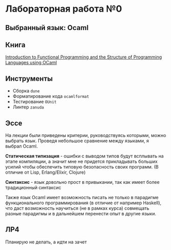 # Лабораторная работа №0

## Выбранный язык: Ocaml

## Книга
[Introduction to
Functional Programming
and the Structure of
Programming Languages
using OCaml](https://www.ps.uni-saarland.de/~smolka/drafts/prog2021.pdf)

## Инструменты
- Сборка ``dune``
- Форматирование кода ``ocamlformat``
- Тестирование ``OUnit``
- Линтер ``zanuda``

## Эссе
На лекции были приведены критерии, руководствуясь которыми, можно выбрать язык. Проведя небольшое сравнение между языками, я выбрал Ocaml.

**Статическая типизация** - ошибки с выводом типов будут всплывать на этапе компиляции, а значит мне не придется прикладывать больших усилий чтобы обеспечить типовую безопасность своих программ. (В отличие от Lisp, Erlang/Elixir, Clojure)

**Синтаксис** - язык довольно прост в привыкании, так как имеет более традиционный синтаксис

Также язык Ocaml имеет возможность писать не только в парадигме функционального программирования (в отличие от например Haskell), что даст возможность научиться (не в рамках курса) совмещать разные парадигмы и в дальнейшем перенести опыт в другие языки. 

## ЛР4
Планирую не делать, а идти на зачет
